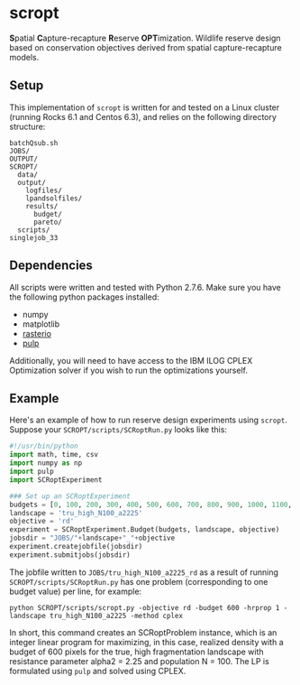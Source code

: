 # scropt
**S**patial **C**apture-recapture **R**eserve **OPT**imization. Wildlife reserve design based on conservation objectives derived from spatial capture-recapture models.


## Setup

This implementation of `scropt` is written for and tested on a Linux cluster (running Rocks 6.1 and Centos 6.3), and relies on the following directory structure:
```
batchQsub.sh
JOBS/
OUTPUT/
SCROPT/
  data/
  output/
    logfiles/
    lpandsolfiles/
    results/
      budget/
      pareto/
  scripts/
singlejob_33
```
## Dependencies
All scripts were written and tested with Python 2.7.6. Make sure you have the following python packages installed:
* numpy
* matplotlib
* [rasterio](https://pypi.python.org/pypi/rasterio)
* [pulp](https://pypi.python.org/pypi/PuLP)

Additionally, you will need to have access to the IBM ILOG CPLEX Optimization solver if you wish to run the optimizations yourself.

## Example
Here's an example of how to run reserve design experiments using `scropt`. Suppose your `SCROPT/scripts/SCRoptRun.py` looks like this:
```python
#!/usr/bin/python
import math, time, csv
import numpy as np
import pulp
import SCRoptExperiment

### Set up an SCRoptExperiment
budgets = [0, 100, 200, 300, 400, 500, 600, 700, 800, 900, 1000, 1100, 1200, 1300, 1400, 1500, 1600]
landscape = 'tru_high_N100_a2225'
objective = 'rd'
experiment = SCRoptExperiment.Budget(budgets, landscape, objective)
jobsdir = "JOBS/"+landscape+"_"+objective
experiment.createjobfile(jobsdir)
experiment.submitjobs(jobsdir)
```
The jobfile written to `JOBS/tru_high_N100_a2225_rd` as a result of running `SCROPT/scripts/SCRoptRun.py` has one problem (corresponding to one budget value) per line, for example:
```
python SCROPT/scripts/scropt.py -objective rd -budget 600 -hrprop 1 -landscape tru_high_N100_a2225 -method cplex
```
In short, this command creates an SCRoptProblem instance, which is an integer linear program for maximizing, in this case, realized density with a budget of 600 pixels for the true, high fragmentation landscape with resistance parameter alpha2 = 2.25 and population N = 100. The LP is formulated using `pulp` and solved using CPLEX.
